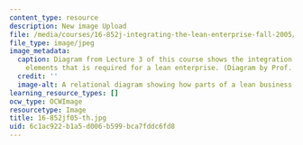 ```yaml
---
content_type: resource
description: New image Upload
file: /media/courses/16-852j-integrating-the-lean-enterprise-fall-2005/6c1ac922b1a5d006b599bca7fddc6fd8_16-852jf05-th.jpg
file_type: image/jpeg
image_metadata:
  caption: Diagram from Lecture 3 of this course shows the integration among business
    elements that is required for a lean enterprise. (Diagram by Prof. Deborah Nightingale.)
  credit: ''
  image-alt: A relational diagram showing how parts of a lean business are interrelated.
learning_resource_types: []
ocw_type: OCWImage
resourcetype: Image
title: 16-852jf05-th.jpg
uid: 6c1ac922-b1a5-d006-b599-bca7fddc6fd8
---
```

